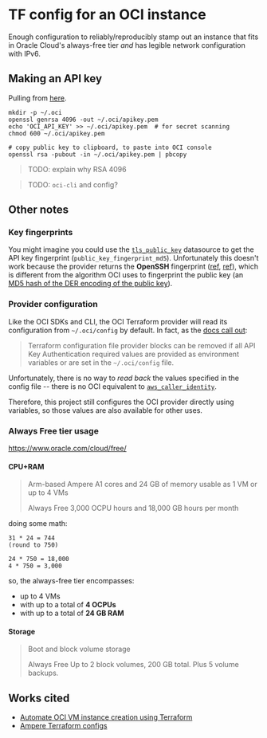 # TF config for an OCI instance

Enough configuration to reliably/reproducibly stamp out an instance that fits in Oracle Cloud's always-free tier *and* has legible network configuration with IPv6.

## Making an API key

Pulling from [here](https://docs.oracle.com/en-us/iaas/Content/API/Concepts/apisigningkey.htm#apisigningkey_topic_How_to_Generate_an_API_Signing_Key_Mac_Linux).

```shell
mkdir -p ~/.oci
openssl genrsa 4096 -out ~/.oci/apikey.pem
echo 'OCI_API_KEY' >> ~/.oci/apikey.pem  # for secret scanning
chmod 600 ~/.oci/apikey.pem

# copy public key to clipboard, to paste into OCI console
openssl rsa -pubout -in ~/.oci/apikey.pem | pbcopy
```

> TODO: explain why RSA 4096

> TODO: `oci-cli` and config?

## Other notes

### Key fingerprints

You might imagine you could use the [`tls_public_key`](https://registry.terraform.io/providers/hashicorp/tls/latest/docs/data-sources/public_key) datasource to get the API key fingerprint (`public_key_fingerprint_md5`). Unfortunately this doesn't work because the provider returns the **OpenSSH** fingerprint ([ref](https://github.com/hashicorp/terraform-provider-tls/blob/f3a2c493b83905de473b21cf9a286ff1c88ae0e3/internal/provider/common_key.go#L204), [ref](https://cs.opensource.google/go/x/crypto/+/master:ssh/keys.go;l=1763-1771;drc=c6fce028266aa1271946a7dfde94cd71cf077d5e)), which is different from the algorithm OCI uses to fingerprint the public key (an [MD5 hash of the DER encoding of the public key](https://docs.oracle.com/en-us/iaas/Content/API/Concepts/apisigningkey.htm#four)).

### Provider configuration

Like the OCI SDKs and CLI, the OCI Terraform provider will read its configuration from `~/.oci/config` by default. In fact, as the [docs call out](https://docs.oracle.com/en-us/iaas/Content/dev/terraform/configuring.htm#sdk-cli-config-file):

> Terraform configuration file provider blocks can be removed if all API Key Authentication required values are provided as environment variables or are set in the `~/.oci/config` file.

Unfortunately, there is no way to _read back_ the values specified in the config file -- there is no OCI equivalent to [`aws_caller_identity`](https://registry.terraform.io/providers/hashicorp/aws/latest/docs/data-sources/caller_identity).

Therefore, this project still configures the OCI provider directly using variables, so those values are also available for other uses.

### Always Free tier usage

https://www.oracle.com/cloud/free/

#### CPU+RAM

> Arm-based Ampere A1 cores and 24 GB of memory usable as 1 VM or up to 4 VMs
> 
> Always Free
> 3,000 OCPU hours and 18,000 GB hours per month

doing some math:

```
31 * 24 = 744
(round to 750)

24 * 750 = 18,000
4 * 750 = 3,000
```

so, the always-free tier encompasses:
- up to 4 VMs
- with up to a total of **4 OCPUs**
- with up to a total of **24 GB RAM**

#### Storage

> Boot and block volume storage
>
> Always Free
> Up to 2 block volumes, 200 GB total. Plus 5 volume backups.

## Works cited

- [Automate OCI VM instance creation using Terraform
](https://learn.arm.com/learning-paths/servers-and-cloud-computing/oci-terraform/tf-oci/)
- [Ampere Terraform configs](https://github.com/AmpereComputing/terraform-oci-ampere-a1/blob/07c061f067b5a1e91cfab448d1e89ad18fed150d/oraclelinux9.tf)
